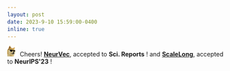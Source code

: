 ```yaml
---
layout: post
date: 2023-9-10 15:59:00-0400
inline: true
---
```


<img src="https://github.com/dedekinds/dedekinds.github.io/raw/main/_pages/cool-doge.gif" width="25"> Cheers! <strong>[NeurVec](https://arxiv.org/abs/2208.03680)</strong>,
 accepted to <b>Sci. Reports</b>  ! and <strong>[ScaleLong](www.arxiv.org)</strong>, accepted to <b>NeurIPS'23</b>  ! 
